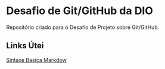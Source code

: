# Desafio de Git/GitHub da DIO
Repositório criado para o Desafio de Projeto sobre Git/GitHub.

## Links Útei
[Sintaxe Basica Markdow](https://www.markdownguide.org/basic-syntax)
